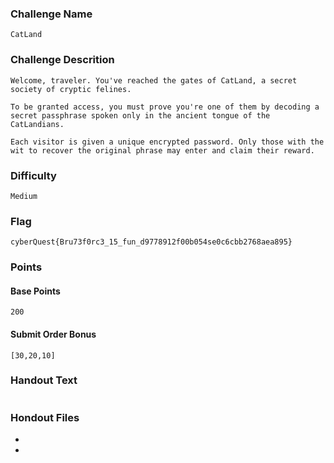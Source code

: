 ### Challenge Name
```
CatLand
```

### Challenge Descrition
```
Welcome, traveler. You've reached the gates of CatLand, a secret society of cryptic felines.

To be granted access, you must prove you're one of them by decoding a secret passphrase spoken only in the ancient tongue of the CatLandians.

Each visitor is given a unique encrypted password. Only those with the wit to recover the original phrase may enter and claim their reward.
```

### Difficulty
```
Medium
```

### Flag
```
cyberQuest{Bru73f0rc3_15_fun_d9778912f00b054se0c6cbb2768aea895}
```

### Points
#### Base Points
```
200
```

#### Submit Order Bonus
```
[30,20,10]
```

### Handout Text
```
```

### Hondout Files
- 
 -